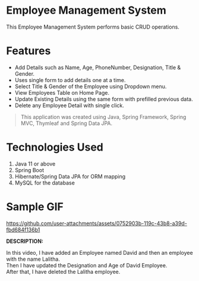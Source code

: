# Employee Management System
<p>This Employee Management System performs basic CRUD operations.</p>

# Features
<ul>
  <li>Add Details such as Name, Age, PhoneNumber, Designation, Title & Gender.</li>
  <li>Uses single form to add details one at a time.</li>
  <li>Select Title & Gender of the Employee using Dropdown menu.</li>
  <li>View Employees Table on Home Page.</li>
  <li>Update Existing Details using the same form with prefilled previous data.</li>
  <li>Delete any Employee Detail with single click.</li>
</ul>

> This application was created using Java, Spring Framework, Spring MVC, Thymleaf and Spring Data JPA.

# Technologies Used

<ol>
  <li>Java 11 or above</li>
  <li>Spring Boot</li>
  <li>Hibernate/Spring Data JPA for ORM mapping</li>
  <li>MySQL for the database</li>
</ol>

# Sample GIF

https://github.com/user-attachments/assets/0752903b-119c-43b8-a39d-fbd684f136b1

**DESCRIPTION:**
<p>In this video, I have added an Employee named David and then an employee with the name Lalitha.<br>
Then I have updated the Designation and Age of David Employee.<br>
After that, I have deleted the Lalitha employee.</p>


